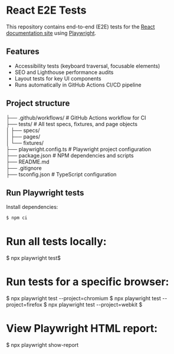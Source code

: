 # React E2E Tests

This repository contains end-to-end (E2E) tests for the [React documentation site](https://react.dev) using [Playwright](https://playwright.dev).

## Features

- Accessibility tests (keyboard traversal, focusable elements)
- SEO and Lighthouse performance audits
- Layout tests for key UI components
- Runs automatically in GitHub Actions CI/CD pipeline

## Project structure

├── .github/workflows/ # GitHub Actions workflow for CI  
├── tests/ # All test specs, fixtures, and page objects  
│ ├── specs/  
│ ├── pages/  
│ └── fixtures/  
├── playwright.config.ts # Playwright project configuration  
├── package.json # NPM dependencies and scripts  
├── README.md  
├── .gitignore  
├── tsconfig.json # TypeScript configuration

## Run Playwright tests

Install dependencies:

```bash
$ npm ci
```

# Run all tests locally:

$ npx playwright test$

# Run tests for a specific browser:

$ npx playwright test --project=chromium
$ npx playwright test --project=firefox
$ npx playwright test --project=webkit
$

# View Playwright HTML report:

$ npx playwright show-report
